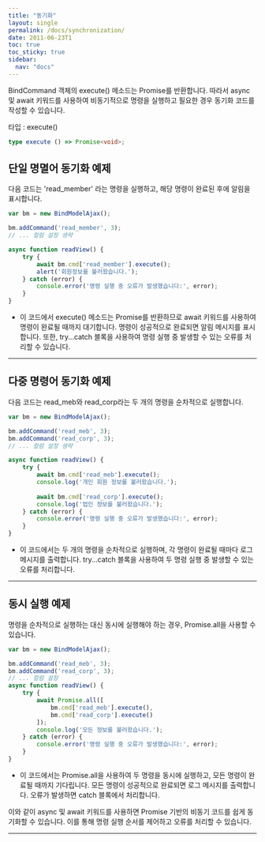```yaml
---
title: "동기화"
layout: single
permalink: /docs/synchronization/
date: 2011-06-23T1
toc: true
toc_sticky: true
sidebar:
  nav: "docs"
---
```


BindCommand 객체의 execute() 메소드는 Promise를 반환합니다. 따라서 async 및 await 키워드를 사용하여 비동기적으로 명령을 실행하고 필요한 경우 동기화 코드를 작성할 수 있습니다. 

타입 : execute()
```ts
type execute () => Promise<void>;
```

## 단일 명멸어 동기화 예제

다음 코드는 'read_member' 라는 명령을 실행하고, 해당 명령이 완료된 후에 알림을 표시합니다.
```js
var bm = new BindModelAjax();

bm.addCommand('read_member', 3);
// ... 컬럼 설정 생략

async function readView() {
    try {
        await bm.cmd['read_member'].execute();
        alert('회원정보를 불러왔습니다.');
    } catch (error) {
        console.error('명령 실행 중 오류가 발생했습니다:', error);
    }
}
```
- 이 코드에서 execute() 메소드는 Promise를 반환하므로 await 키워드를 사용하여 명령이 완료될 때까지 대기합니다. 명령이 성공적으로 완료되면 알림 메시지를 표시합니다. 또한, try...catch 블록을 사용하여 명령 실행 중 발생할 수 있는 오류를 처리할 수 있습니다.

----
## 다중 명령어 동기화 예제

다음 코드는 read_meb와 read_corp라는 두 개의 명령을 순차적으로 실행합니다.
```js
var bm = new BindModelAjax();

bm.addCommand('read_meb', 3);
bm.addCommand('read_corp', 3);
// ... 컬럼 설정 생략

async function readView() {
    try {
        await bm.cmd['read_meb'].execute();
        console.log('개인 회원 정보를 불러왔습니다.');
        
        await bm.cmd['read_corp'].execute();
        console.log('법인 정보를 불러왔습니다.');
    } catch (error) {
        console.error('명령 실행 중 오류가 발생했습니다:', error);
    }
}
```
- 이 코드에서는 두 개의 명령을 순차적으로 실행하며, 각 명령이 완료될 때마다 로그 메시지를 출력합니다. try...catch 블록을 사용하여 두 명령 실행 중 발생할 수 있는 오류를 처리합니다.

---
## 동시 실행 예제

명령을 순차적으로 실행하는 대신 동시에 실행해야 하는 경우, Promise.all을 사용할 수 있습니다.

```js
var bm = new BindModelAjax();

bm.addCommand('read_meb', 3);
bm.addCommand('read_corp', 3);
// ... 컬럼 설정
async function readView() {
    try {
        await Promise.all([
            bm.cmd['read_meb'].execute(),
            bm.cmd['read_corp'].execute()
        ]);
        console.log('모든 정보를 불러왔습니다.');
    } catch (error) {
        console.error('명령 실행 중 오류가 발생했습니다:', error);
    }
}
```
- 이 코드에서는 Promise.all을 사용하여 두 명령을 동시에 실행하고, 모든 명령이 완료될 때까지 기다립니다. 모든 명령이 성공적으로 완료되면 로그 메시지를 출력합니다. 오류가 발생하면 catch 블록에서 처리합니다.

이와 같이 async 및 await 키워드를 사용하면 Promise 기반의 비동기 코드를 쉽게 동기화할 수 있습니다. 이를 통해 명령 실행 순서를 제어하고 오류를 처리할 수 있습니다.

---